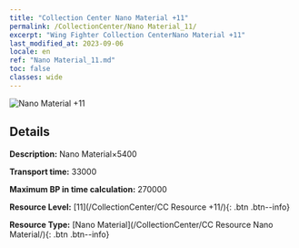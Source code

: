 ```yaml
---
title: "Collection Center Nano Material +11"
permalink: /CollectionCenter/Nano Material_11/
excerpt: "Wing Fighter Collection CenterNano Material +11"
last_modified_at: 2023-09-06
locale: en
ref: "Nano Material_11.md"
toc: false
classes: wide
---
```



![Nano Material +11](/images/cc/CC_Nano_Material_6.png)

## Details

  **Description:** Nano Material×5400

  **Transport time:** 33000

  **Maximum BP in time calculation:** 270000

  **Resource Level:** [11](/CollectionCenter/CC Resource +11/){: .btn .btn--info}

  **Resource Type:** [Nano Material](/CollectionCenter/CC Resource Nano Material/){: .btn .btn--info}

